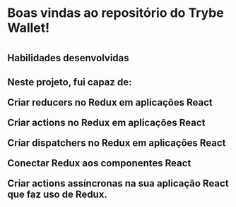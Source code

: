 <h1>Boas vindas ao repositório do Trybe Wallet!<h1>
<h2>Habilidades desenvolvidas<h2>
<p>Neste projeto, fui capaz de:
<liCriar um store Redux em aplicações React/>

Criar reducers no Redux em aplicações React

Criar actions no Redux em aplicações React

Criar dispatchers no Redux em aplicações React

Conectar Redux aos componentes React

Criar actions assíncronas na sua aplicação React que faz uso de Redux.
<p>

    
